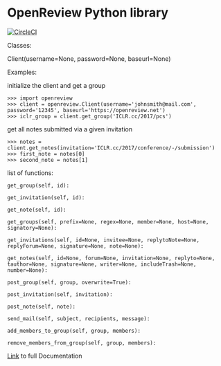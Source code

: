OpenReview Python library
=========================


[![CircleCI](https://circleci.com/gh/iesl/openreview-py.svg?style=svg)](https://circleci.com/gh/iesl/openreview-py)

Classes:

Client(username=None, password=None, baseurl=None)



Examples:

initialize the client and get a group
```
>>> import openreview
>>> client = openreview.Client(username='johnsmith@mail.com', password='12345', baseurl='https://openreview.net')
>>> iclr_group = client.get_group('ICLR.cc/2017/pcs')
```

get all notes submitted via a given invitation
```
>>> notes = client.get_notes(invitation='ICLR.cc/2017/conference/-/submission')
>>> first_note = notes[0]
>>> second_note = notes[1]
```

list of functions:
```
get_group(self, id):

get_invitation(self, id):

get_note(self, id):

get_groups(self, prefix=None, regex=None, member=None, host=None, signatory=None):

get_invitations(self, id=None, invitee=None, replytoNote=None, replyForum=None, signature=None, note=None):

get_notes(self, id=None, forum=None, invitation=None, replyto=None, tauthor=None, signature=None, writer=None, includeTrash=None, number=None):

post_group(self, group, overwrite=True):

post_invitation(self, invitation):

post_note(self, note):

send_mail(self, subject, recipients, message):

add_members_to_group(self, group, members):

remove_members_from_group(self, group, members):
```

[Link](http://openreview-py.readthedocs.io/en/latest/) to full Documentation

